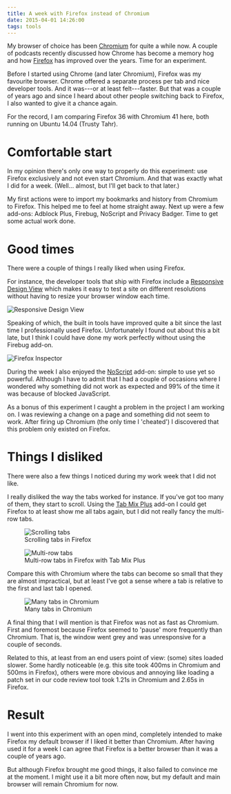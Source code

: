 ```yaml
---
title: A week with Firefox instead of Chromium
date: 2015-04-01 14:26:00
tags: tools
---
```


My browser of choice has been [Chromium](http://www.chromium.org/Home)
for quite a while now. A couple of podcasts recently discussed how
Chrome has become a memory hog and how
[Firefox](https://www.mozilla.org/en-US/firefox/) has improved over
the years. Time for an experiment.

Before I started using Chrome (and later Chromium), Firefox was my
favourite browser. Chrome offered a separate process per tab and nice
developer tools. And it was---or at least felt---faster. But that was
a couple of years ago and since I heard about other people switching
back to Firefox, I also wanted to give it a chance again.

For the record, I am comparing Firefox 36 with Chromium 41 here, both
running on Ubuntu 14.04 (Trusty Tahr).


# Comfortable start

In my opinion there's only one way to properly do this experiment: use
Firefox exclusively and not even start Chromium. And that was exactly
what I did for a week. (Well... almost, but I'll get back to that
later.)

My first actions were to import my bookmarks and history from Chromium
to Firefox. This helped me to feel at home straight away. Next up were
a few add-ons: Adblock Plus, Firebug, NoScript and Privacy Badger.
Time to get some actual work done.

# Good times

There were a couple of things I really liked when using Firefox.

For instance, the developer tools that ship with Firefox include a
[Responsive Design View](https://developer.mozilla.org/en-US/docs/Tools/Responsive_Design_View)
which makes it easy to test a site on different resolutions without
having to resize your browser window each time.

![Responsive Design View](/images/firefox-responsive-design-view.png)


Speaking of which, the built in tools have improved quite a bit since
the last time I professionally used Firefox. Unfortunately I found out
about this a bit late, but I think I could have done my work perfectly
without using the Firebug add-on.

![Firefox Inspector](/images/firefox-inspector.png)

During the week I also enjoyed the
[NoScript](https://addons.mozilla.org/En-us/firefox/addon/noscript/)
add-on: simple to use yet so powerful. Although I have to admit that I
had a couple of occasions where I wondered why something did not work
as expected and 99% of the time it was because of blocked JavaScript.

As a bonus of this experiment I caught a problem in the project I am
working on. I was reviewing a change on a page and something did not
seem to work. After firing up Chromium (the only time I 'cheated') I
discovered that this problem only existed on Firefox.


# Things I disliked

There were also a few things I noticed during my work week that I did
not like.

I really disliked the way the tabs worked for instance. If you've got
too many of them, they start to scroll. Using the
[Tab Mix Plus](https://addons.mozilla.org/nl/firefox/addon/tab-mix-plus/)
add-on I could get Firefox to at least show me all tabs again, but I
did not really fancy the multi-row tabs.

<figure>
  <img src="/images/firefox-scrolling-tabs.png" alt="Scrolling tabs" />
  <figcaption>
    Scrolling tabs in Firefox
  </figcaption>
</figure>

<figure>
  <img src="/images/firefox-multi-row-tabs.png" alt="Multi-row tabs" />
  <figcaption>
    Multi-row tabs in Firefox with Tab Mix Plus
  </figcaption>
</figure>

Compare this with Chromium where the tabs can become so small that
they are almost impractical, but at least I've got a sense where a tab
is relative to the first and last tab I opened.

<figure>
  <img src="/images/chromium-many-tabs.png" alt="Many tabs in Chromium" />
  <figcaption>
    Many tabs in Chromium
  </figcaption>
</figure>

A final thing that I will mention is that Firefox was not as fast as
Chromium. First and foremost because Firefox seemed to 'pause' more
frequently than Chromium. That is, the window went grey and was
unresponsive for a couple of seconds.

Related to this, at least from
an end users point of view: (some) sites loaded slower. Some hardly
noticeable (e.g. this site took 400ms in Chromium and 500ms in
Firefox), others were more obvious and annoying like loading a patch
set in our code review tool took 1.21s in Chromium and 2.65s in
Firefox.


# Result

I went into this experiment with an open mind, completely intended to
make Firefox my default browser if I liked it better than
Chromium. After having used it for a week I can agree that Firefox is
a better browser than it was a couple of years ago.

But although Firefox brought me good things, it also failed to
convince me at the moment. I might use it a bit more often now, but my
default and main browser will remain Chromium for now.
